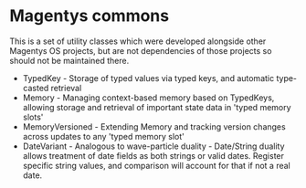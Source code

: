 # Magentys commons

This is a set of utility classes which were developed alongside other Magentys OS projects, but are not dependencies of those projects so should not be maintained there.

* TypedKey - Storage of typed values via typed keys, and automatic type-casted retrieval
* Memory - Managing context-based memory based on TypedKeys, allowing storage and retrieval of important state data in 'typed memory slots'
* MemoryVersioned - Extending Memory and tracking version changes across updates to any 'typed memory slot'
* DateVariant - Analogous to wave-particle duality - Date/String duality allows treatment of date fields as both strings or valid dates. Register specific string values, and comparison will account for that if not a real date. 
